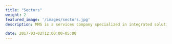 ```yaml
---
title: "Sectors"
weight: 2
featured_image: '/images/sectors.jpg'
description: MMS is a services company specialized in integrated solutions for hospitality and facilities management in a broad range of sectors such as Oil & Gas, Mining, Healthcare, Constructions, Educational Institutions, Hotels and Offshore.

date: 2017-03-02T12:00:00-05:00
---
```

